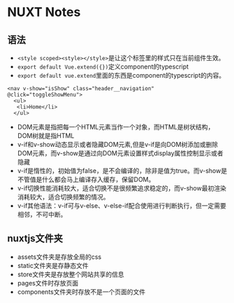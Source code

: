 # NUXT Notes
 ## 语法
 * `<style scoped><style></style>`是让这个标签里的样式只在当前组件生效。
 * `export default Vue.extend({})`定义component的typescript
 * `export default vue.extend`里面的东西是component的typescript的内容。

 ```
 <nav v-show="isShow" class="header__navigation" @click="toggleShowMenu">
   <ul>
    <li>Home</li>
   </ul>
 ```
 * DOM元素是指把每一个HTML元素当作一个对象，而HTML是树状结构，DOM树就是指HTML
 * v-if和v-show动态显示或者隐藏DOM元素,但是v-if是向DOM树添加或删除DOM元素，而v-show是通过向DOM元素设置样式display属性控制显示或者隐藏
 * v-if是惰性的，初始值为false，是不会编译的，除非是值为true。而v-show是不管值是什么都会马上编译存入缓存，保留DOM。
 * v-if切换性能消耗较大，适合切换不是很频繁追求稳定的，而v-show最初渲染消耗较大，适合切换频繁的情况。
 * v-if其他语法：v-if可与v-else、v-else-if配合使用进行判断执行，但一定需要相邻，不可中断。

 ## nuxtjs文件夹
   * assets文件夹是存放全局的css
   * static文件夹是存静态文件
   * store文件夹是存放整个网站共享的信息
   * pages文件时存放页面
   * components文件夹时存放不是一个页面的文件
